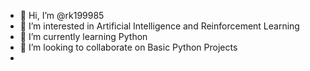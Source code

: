 - 👋 Hi, I’m @rk199985
- 👀 I’m interested in Artificial Intelligence and Reinforcement Learning
- 🌱 I’m currently learning Python
- 💞️ I’m looking to collaborate on Basic Python Projects
- 

<!---
rk199985/rk199985 is a ✨ special ✨ repository because its `README.md` (this file) appears on your GitHub profile.
You can click the Preview link to take a look at your changes.
--->
